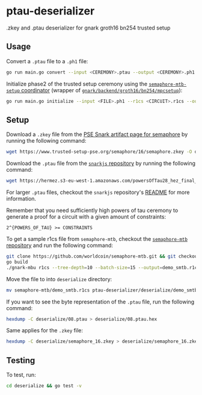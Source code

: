 # ptau-deserializer

.zkey and .ptau deserializer for gnark groth16 bn254 trusted setup

## Usage

Convert a `.ptau` file to a `.ph1` file:

```bash
go run main.go convert --input <CEREMONY>.ptau --output <CEREMONY>.ph1
```

Initialize phase2 of the trusted setup ceremony using the [`semaphore-mtb-setup` coordinator](https://github.com/worldcoin/semaphore-mtb-setup/) (wrapper of [`gnark/backend/groth16/bn254/mpcsetup`](https://github.com/ConsenSys/gnark/tree/develop/backend/groth16/bn254/mpcsetup)):

```bash
go run main.go initialize --input <FILE>.ph1 --r1cs <CIRCUIT>.r1cs --output <FILE>.ph2
```

## Setup

Download a `.zkey` file from the [PSE Snark artifact page for semaphore](https://www.trusted-setup-pse.org/#Semaphore) by running the following command:

```bash
wget https://www.trusted-setup-pse.org/semaphore/16/semaphore.zkey -O deserialize/semaphore_16.zkey
```

Download the `.ptau` file from the [`snarkjs` repository](https://github.com/iden3/snarkjs#7-prepare-phase-2) by running the following command:

```bash
wget https://hermez.s3-eu-west-1.amazonaws.com/powersOfTau28_hez_final_08.ptau -O deserialize/08.ptau
```

For larger `.ptau` files, checkout the `snarkjs` repository's [README](https://github.com/iden3/snarkjs/tree/master#7-prepare-phase-2) for more information.

Remember that you need sufficiently high powers of tau ceremony to generate a proof for a circuit with a given amount of constraints:

```text
2^{POWERS_OF_TAU} >= CONSTRAINTS
```

To get a sample r1cs file from `semaphore-mtb`, checkout the [`semaphore-mtb` repository](https://github.com/worldcoin/semaphore-mtb.git) and run the following command:

```bash
git clone https://github.com/worldcoin/semaphore-mtb.git && git checkout wip/mk/r1cs-export
go build
./gnark-mbu r1cs --tree-depth=10 --batch-size=15 --output=demo_smtb.r1cs
```

Move the file to into `deserialize` directory:

```bash
mv semaphore-mtb/demo_smtb.r1cs ptau-deserializer/deserialize/demo_smtb.r1cs
```

If you want to see the byte representation of the `.ptau` file, run the following command:

```bash
hexdump -C deserialize/08.ptau > deserialize/08.ptau.hex
```

Same applies for the `.zkey` file:

```bash
hexdump -C deserialize/semaphore_16.zkey > deserialize/semaphore_16.zkey.hex
```

## Testing

To test, run:

```bash
cd deserialize && go test -v
```
